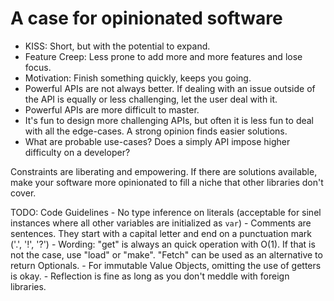 # A case for opinionated software
 - KISS: Short, but with the potential to expand.
 - Feature Creep: Less prone to add more and more features and lose focus.
 - Motivation: Finish something quickly, keeps you going.
 - Powerful APIs are not always better. If dealing with an issue outside of the API is equally or less challenging, let the user deal with it.
 - Powerful APIs are more difficult to master.
 - It's fun to design more challenging APIs, but often it is less fun to deal with all the edge-cases. A strong opinion finds easier solutions.
 - What are probable use-cases? Does a simply API impose higher difficulty on a developer?

Constraints are liberating and empowering.
If there are solutions available, make your software more opinionated to fill a niche that other libraries don't cover.

TODO: Code Guidelines
    - No type inference on literals (acceptable for sinel instances where all other variables are initialized as `var`)
    - Comments are sentences. They start with a capital letter and end on a punctuation mark ('.', '!', '?')
    - Wording: "get" is always an quick operation with O(1). If that is not the case, use "load" or "make".
               "Fetch" can be used as an alternative to return Optionals.
    - For immutable Value Objects, omitting the use of getters is okay.
    - Reflection is fine as long as you don't meddle with foreign libraries.

